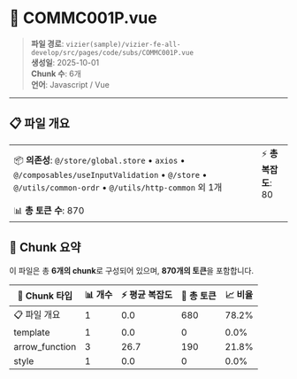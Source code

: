 # 📄 COMMC001P.vue

> **파일 경로**: `vizier(sample)/vizier-fe-all-develop/src/pages/code/subs/COMMC001P.vue`  
> **생성일**: 2025-10-01  
> **Chunk 수**: 6개  
> **언어**: Javascript / Vue
---





## 📋 파일 개요

| | |
|--|--|
| 📦 **의존성**: `@/store/global.store` • `axios` • `@/composables/useInputValidation` • `@/store` • `@/utils/common-ordr` • `@/utils/http-common` 외 1개 | ⚡ **총 복잡도**: 80 |
| 📊 **총 토큰 수**: 870 |  |






## 🧩 Chunk 요약

이 파일은 총 **6개의 chunk**로 구성되어 있으며, **870개의 토큰**을 포함합니다.

| 🧩 Chunk 타입 | 📊 개수 | ⚡ 평균 복잡도 | 📝 총 토큰 | 📈 비율 |
|---------------|--------|-------------|----------|--------|
| 📋 파일 개요 | 1 | 0.0 | 680 | 78.2% |
| template | 1 | 0.0 | 0 | 0.0% |
| arrow_function | 3 | 26.7 | 190 | 21.8% |
| style | 1 | 0.0 | 0 | 0.0% |


